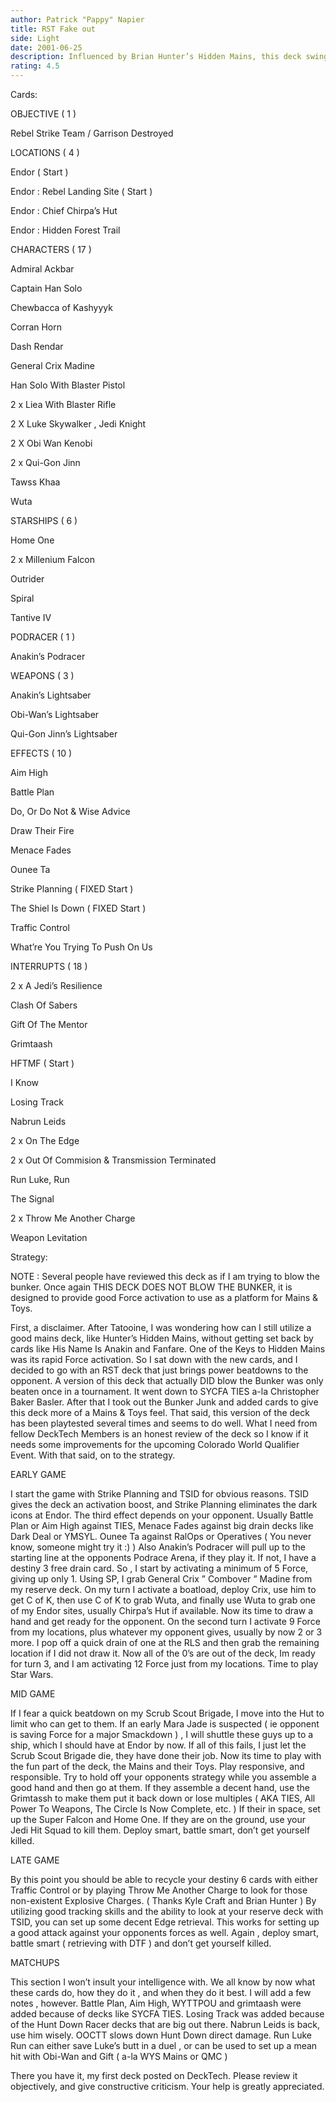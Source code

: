 ```yaml
---
author: Patrick "Pappy" Napier
title: RST Fake out
side: Light
date: 2001-06-25
description: Influenced by Brian Hunter’s Hidden Mains, this deck swings the Force activation back your way post-Tatooine.
rating: 4.5
---
```

Cards: 

OBJECTIVE ( 1 ) 

Rebel Strike Team / Garrison Destroyed

LOCATIONS ( 4 ) 

Endor ( Start ) 
Endor : Rebel Landing Site ( Start ) 
Endor : Chief Chirpa’s Hut 
Endor : Hidden Forest Trail

CHARACTERS ( 17 ) 

Admiral Ackbar
Captain Han Solo 
Chewbacca of Kashyyyk
Corran Horn 
Dash Rendar
General Crix Madine 
Han Solo With Blaster Pistol
2 x Liea With Blaster Rifle 
2 X Luke Skywalker , Jedi Knight 
2 X Obi Wan Kenobi
2 x Qui-Gon Jinn
Tawss Khaa
Wuta 

STARSHIPS ( 6 ) 

Home One 
2 x Millenium Falcon 
Outrider 
Spiral 
Tantive IV 

PODRACER ( 1 ) 

Anakin’s Podracer 

WEAPONS ( 3 ) 

Anakin’s Lightsaber 
Obi-Wan’s Lightsaber
Qui-Gon Jinn’s Lightsaber 

EFFECTS ( 10 ) 

Aim High 
Battle Plan 
Do, Or Do Not & Wise Advice 
Draw Their Fire 
Menace Fades 
Ounee Ta 
Strike Planning ( FIXED Start ) 
The Shiel Is Down ( FIXED Start )
Traffic Control 
What’re You Trying To Push On Us 

INTERRUPTS ( 18 ) 

2 x A Jedi’s Resilience
Clash Of Sabers
Gift Of The Mentor 
Grimtaash
HFTMF ( Start ) 
I Know 
Losing Track 
Nabrun Leids 
2 x On The Edge 
2 x Out Of Commision & Transmission Terminated
Run Luke, Run 
The Signal 
2 x Throw Me Another Charge 
Weapon Levitation 











Strategy: 

NOTE : Several people have reviewed this deck as if I am trying to blow the bunker.  Once again THIS DECK DOES NOT BLOW THE BUNKER, it is designed to provide good Force activation to use as a platform for Mains & Toys.

First, a disclaimer.  After Tatooine, I was wondering how can I still utilize a good mains deck, like Hunter’s Hidden Mains, without getting set back by cards like His Name Is Anakin and Fanfare.  One of the Keys to Hidden Mains was its rapid Force activation.  So I sat down with the new cards, and I decided to go with an RST deck that just brings power beatdowns to the opponent.  A version of this deck that actually DID blow the Bunker was only beaten once in a tournament.  It went down to SYCFA TIES a-la Christopher Baker Basler.  After that I took out the Bunker Junk and added cards to give this deck more of a Mains & Toys feel.  That said, this version of the deck has been playtested several times and seems to do well.  What I need from fellow DeckTech Members is an honest review of the deck so I know if it needs some improvements for the upcoming Colorado World Qualifier Event.  With that said, on to the strategy.

EARLY GAME 

I start the game with Strike Planning and TSID for obvious reasons.  TSID gives the deck an activation boost, and Strike Planning eliminates the dark icons at Endor. The third effect depends on your opponent.  Usually Battle Plan or Aim High against TIES, Menace Fades against big drain decks like Dark Deal or YMSYL. Ounee Ta against RalOps or Operatives ( You never know, someone might try it :) ) Also Anakin’s Podracer will pull up to the starting line at the opponents Podrace Arena, if they play it.  If not, I have a destiny 3 free drain card.  So , I start by activating a minimum of 5 Force, giving up only 1.  Using SP, I grab General Crix ” Combover ” Madine from my reserve deck.  On my turn I activate a boatload, deploy Crix, use him to get C of K, then use C of K to grab Wuta, and finally use Wuta to grab one of my Endor sites, usually Chirpa’s Hut if available.  Now its time to draw a hand and get ready for the opponent.  On the second turn I activate 9 Force from my locations, plus whatever my opponent gives, usually by now 2 or 3 more.  I pop off a quick drain of one at the RLS and then grab the remaining location if I did not draw it.  Now all of the 0’s are out of the deck, Im ready for turn 3, and I am activating 12 Force just from my locations.  Time to play Star Wars. 

MID GAME 

If I fear a quick beatdown on my Scrub Scout Brigade, I move into the Hut to limit who can get to them.  If an early Mara Jade is suspected ( ie opponent is saving Force for a major Smackdown ) , I will shuttle these guys up to a ship, which I should have at Endor by now.  If all of this fails, I just let the Scrub Scout Brigade die, they have done their job. Now its time to play with the fun part of the deck, the Mains and their Toys.  Play responsive, and responsible.  Try to hold off your opponents strategy while you assemble a good hand and then go at them.  If they assemble a decent hand, use the Grimtassh to make them put it back down or lose multiples ( AKA TIES, All Power To Weapons, The Circle Is Now Complete, etc. ) If their in space, set up the Super Falcon and Home One.  If they are on the ground, use your Jedi Hit Squad to kill them.  Deploy smart, battle smart, don’t get yourself killed.

LATE GAME

By this point you should be able to recycle your destiny 6 cards with either Traffic Control or by playing Throw Me Another Charge to look for those non-existent Explosive Charges.  ( Thanks Kyle Craft and Brian Hunter ) By utilizing good tracking skills and the ability to look at your reserve deck with TSID, you can set up some decent Edge retrieval.  This works for setting up a good attack against your opponents forces as well. Again , deploy smart, battle smart ( retrieving with DTF ) and don’t get yourself killed.  

MATCHUPS

This section I won’t insult your intelligence with.  We all know by now what these cards do, how they do it , and when they do it best.  I will add a few notes , however.  Battle Plan, Aim High, WYTTPOU and grimtaash were added because of decks like SYCFA TIES.  Losing Track was added because of the Hunt Down Racer decks that are big out there.  Nabrun Leids is back, use him wisely.  OOCTT slows down Hunt Down direct damage.  Run Luke Run can either save Luke’s butt in a duel , or can be used to set up a mean hit with Obi-Wan and Gift ( a-la WYS Mains or QMC ) 

There you have it, my first deck posted on DeckTech.  Please review it objectively, and give constructive criticism.  Your help is greatly appreciated. 

